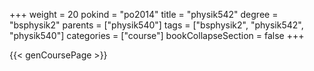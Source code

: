 +++
weight = 20
pokind = "po2014"
title = "physik542"
degree = "bsphysik2"
parents = ["physik540"]
tags = ["bsphysik2", "physik542", "physik540"]
categories = ["course"]
bookCollapseSection = false
+++

{{< genCoursePage >}}
